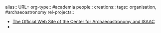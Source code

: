 alias::
URL::
org-type:: #academia
people::
creations::
tags:: organisation, #archaeoastronomy
rel-projects::

- [The Official Web Site of the Center for Archaeoastronomy and ISAAC](https://terpconnect.umd.edu/~tlaloc/archastro/)
-

